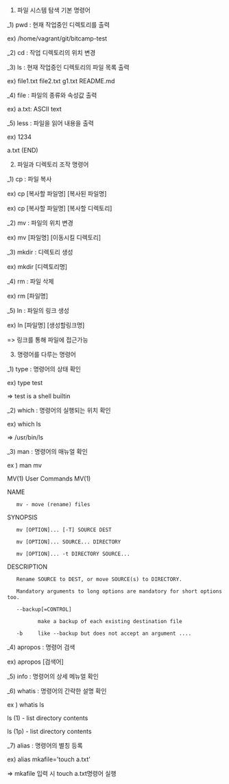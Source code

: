 1. 파일 시스템 탐색 기본 명령어



_1) pwd : 현재 작업중인 디렉토리를 출력

ex) /home/vagrant/git/bitcamp-test



_2) cd : 작업 디렉토리의 위치 변경



_3) ls : 현재 작업중인 디렉토리의 파일 목록 출력

ex) file1.txt  file2.txt  g1.txt  README.md



_4) file : 파일의 종류와 속성값 출력

ex) a.txt: ASCII text



_5) less : 파일을 읽어 내용을 출력

ex) 1234

a.txt (END)

 



2. 파일과 디렉토리 조작 명령어



_1) cp : 파일 복사

ex) cp [복사할 파일명] [복사된 파일명]

ex) cp [복사할 파일명] [복사할 디렉토리]



_2) mv : 파일의 위치 변경

ex) mv [파일명] [이동시킬 디렉토리]



_3) mkdir : 디렉토리 생성

ex) mkdir [디렉토리명]



_4) rm : 파일 삭제

ex) rm [파일명]



_5) ln : 파일의 링크 생성

ex) ln [파일명] [생성할링크명]

=> 링크를 통해 파일에 접근가능



 

3. 명령어를 다루는 명령어



_1) type : 명령어의 상태 확인

ex) type test

=> test is a shell builtin



_2) which : 명령어의 실행되는 위치 확인

ex) which ls

=> /usr/bin/ls



_3) man : 명령어의 매뉴얼 확인

ex ) man mv

MV(1)      User Commands      MV(1)



NAME

       mv - move (rename) files



SYNOPSIS

       mv [OPTION]... [-T] SOURCE DEST

       mv [OPTION]... SOURCE... DIRECTORY

       mv [OPTION]... -t DIRECTORY SOURCE...



DESCRIPTION

       Rename SOURCE to DEST, or move SOURCE(s) to DIRECTORY.

       Mandatory arguments to long options are mandatory for short options too.

       --backup[=CONTROL]

              make a backup of each existing destination file

       -b     like --backup but does not accept an argument ....



_4) apropos : 명령어 검색

ex) apropos [검색어]



_5) info : 명령어의 상세 메뉴얼 확인



_6) whatis : 명령어의 간략한 설명 확인

ex ) whatis ls

ls (1)               - list directory contents

ls (1p)              - list directory contents



_7) alias : 명령어의 별칭 등록

ex) alias mkafile='touch a.txt'

=> mkafile 입력 시 touch a.txt명령어 실행